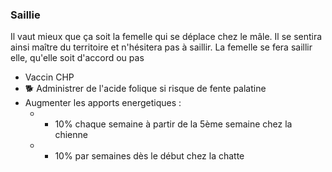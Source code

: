 ### Saillie
Il vaut mieux que ça soit la femelle qui se déplace chez le mâle. Il se sentira ainsi maître du territoire et n'hésitera pas à saillir. La femelle se fera saillir elle, qu'elle soit d'accord ou pas
-   Vaccin CHP
-   🐕 Administrer de l'acide folique si risque de fente palatine
-   Augmenter les apports energetiques :
	-   + 10% chaque semaine à partir de la 5ème semaine chez la chienne
	-   + 10% par semaines dès le début chez la chatte
